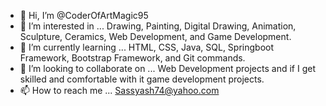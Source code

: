 - 👋 Hi, I’m @CoderOfArtMagic95
- 👀 I’m interested in ... Drawing, Painting, Digital Drawing, Animation, Sculpture, Ceramics, Web Development, and Game Development. 
- 🌱 I’m currently learning ... HTML, CSS, Java, SQL, Springboot Framework, Bootstrap Framework, and Git commands. 
- 💞️ I’m looking to collaborate on ... Web Development projects and if I get skilled and comfortable with it game development projects.
- 📫 How to reach me ... Sassyash74@yahoo.com

<!---
CoderOfArtMagic95/CoderOfArtMagic95 is a ✨ special ✨ repository because its `README.md` (this file) appears on your GitHub profile.
You can click the Preview link to take a look at your changes.
--->
